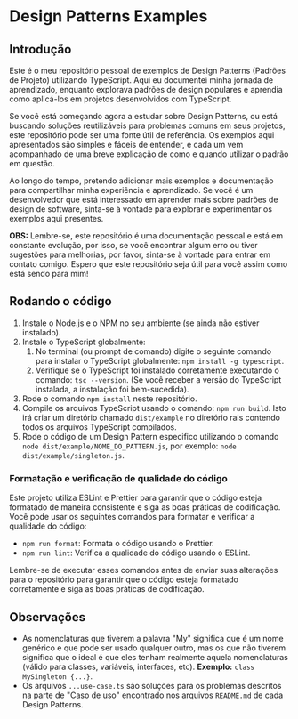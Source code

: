 # Design Patterns Examples

## Introdução

Este é o meu repositório pessoal de exemplos de Design Patterns (Padrões de Projeto) utilizando TypeScript. Aqui eu documentei minha jornada de aprendizado, enquanto explorava padrões de design populares e aprendia como aplicá-los em projetos desenvolvidos com TypeScript.

Se você está começando agora a estudar sobre Design Patterns, ou está buscando soluções reutilizáveis para problemas comuns em seus projetos, este repositório pode ser uma fonte útil de referência. Os exemplos aqui apresentados são simples e fáceis de entender, e cada um vem acompanhado de uma breve explicação de como e quando utilizar o padrão em questão.

Ao longo do tempo, pretendo adicionar mais exemplos e documentação para compartilhar minha experiência e aprendizado. Se você é um desenvolvedor que está interessado em aprender mais sobre padrões de design de software, sinta-se à vontade para explorar e experimentar os exemplos aqui presentes.

**OBS:** Lembre-se, este repositório é uma documentação pessoal e está em constante evolução, por isso, se você encontrar algum erro ou tiver sugestões para melhorias, por favor, sinta-se à vontade para entrar em contato comigo. Espero que este repositório seja útil para você assim como está sendo para mim!

## Rodando o código

1. Instale o Node.js e o NPM no seu ambiente (se ainda não estiver instalado).
2. Instale o TypeScript globalmente:
   1. No terminal (ou prompt de comando) digite o seguinte comando para instalar o TypeScript globalmente: `npm install -g typescript`.
   2. Verifique se o TypeScript foi instalado corretamente executando o comando: `tsc --version`. (Se você receber a versão do TypeScript instalada, a instalação foi bem-sucedida).
3. Rode o comando `npm install` neste repositório.
4. Compile os arquivos TypeScript usando o comando: `npm run build`.
   Isto irá criar um diretório chamado `dist/example` no diretório rais contendo todos os arquivos TypeScript compilados.
5. Rode o código de um Design Pattern especifico utilizando o comando `node dist/example/NOME_DO_PATTERN.js`, por exemplo: `node dist/example/singleton.js`.

### Formatação e verificação de qualidade do código

Este projeto utiliza ESLint e Prettier para garantir que o código esteja formatado de maneira consistente e siga as boas práticas de codificação. Você pode usar os seguintes comandos para formatar e verificar a qualidade do código:

- `npm run format`: Formata o código usando o Prettier.
- `npm run lint`: Verifica a qualidade do código usando o ESLint.

Lembre-se de executar esses comandos antes de enviar suas alterações para o repositório para garantir que o código esteja formatado corretamente e siga as boas práticas de codificação.

## Observações

- As nomenclaturas que tiverem a palavra "My" significa que é um nome genérico e que pode ser usado qualquer outro, mas os que não tiverem significa que o ideal é que eles tenham realmente aquela nomenclaturas (válido para classes, variáveis, interfaces, etc).
  **Exemplo:** `class MySingleton {...}`.
- Os arquivos `...use-case.ts` são soluções para os problemas descritos na parte de "Caso de uso" encontrado nos arquivos `README.md` de cada Design Patterns.
